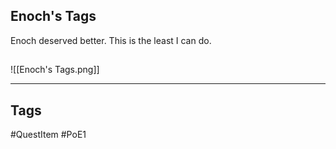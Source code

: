 ## Enoch's Tags
Enoch deserved better. 
This is the least I can do.
## 
![[Enoch's Tags.png]]

---
## Tags
#QuestItem
#PoE1